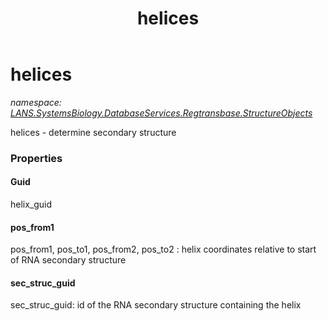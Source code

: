 ﻿---
title: helices
---

# helices
_namespace: [LANS.SystemsBiology.DatabaseServices.Regtransbase.StructureObjects](N-LANS.SystemsBiology.DatabaseServices.Regtransbase.StructureObjects.html)_

helices - determine secondary structure



### Properties

#### Guid
helix_guid
#### pos_from1
pos_from1, pos_to1, pos_from2, pos_to2 : helix coordinates relative to start of RNA secondary structure
#### sec_struc_guid
sec_struc_guid: id of the RNA secondary structure containing the helix

